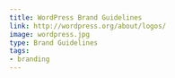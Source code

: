 ```yaml
---
title: WordPress Brand Guidelines
link: http://wordpress.org/about/logos/
image: wordpress.jpg
type: Brand Guidelines
tags:
- branding
---
```


